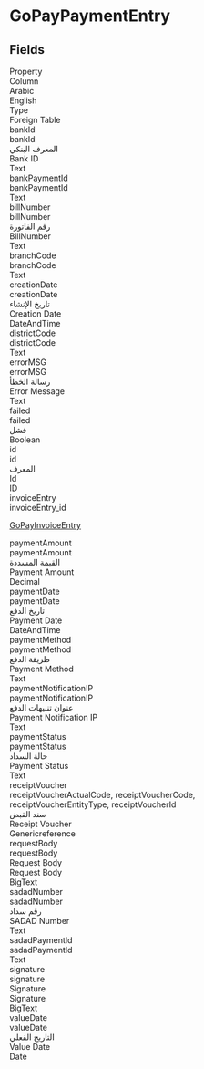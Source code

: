 # GoPayPaymentEntry

<ContentFilter/>

<div class='searchable'>

## Fields

<div class="row header-row">
<div class="cell">Property</div>
<div class="cell">Column</div>
<div class="cell">Arabic</div>
<div class="cell">English</div>
<div class="cell">Type</div>
<div class="cell">Foreign Table</div>
</div><div class="row searchable" id="bankId">
<div class="cell" data-label="Property">bankId</div>
<div class="cell" data-label="Column">bankId</div>
<div class="cell" data-label="Arabic">المعرف البنكي</div>
<div class="cell" data-label="English">Bank ID</div>
<div class="cell" data-label="Type">Text</div>

</div>

<div class="row searchable" id="bankPaymentId">
<div class="cell" data-label="Property">bankPaymentId</div>
<div class="cell" data-label="Column">bankPaymentId</div>
<div class="cell" data-label="Arabic"></div>
<div class="cell" data-label="English"></div>
<div class="cell" data-label="Type">Text</div>

</div>

<div class="row searchable" id="billNumber">
<div class="cell" data-label="Property">billNumber</div>
<div class="cell" data-label="Column">billNumber</div>
<div class="cell" data-label="Arabic">رقم الفاتورة</div>
<div class="cell" data-label="English">BillNumber</div>
<div class="cell" data-label="Type">Text</div>

</div>

<div class="row searchable" id="branchCode">
<div class="cell" data-label="Property">branchCode</div>
<div class="cell" data-label="Column">branchCode</div>
<div class="cell" data-label="Arabic"></div>
<div class="cell" data-label="English"></div>
<div class="cell" data-label="Type">Text</div>

</div>

<div class="row searchable" id="creationDate">
<div class="cell" data-label="Property">creationDate</div>
<div class="cell" data-label="Column">creationDate</div>
<div class="cell" data-label="Arabic">تاريخ الإنشاء</div>
<div class="cell" data-label="English">Creation Date</div>
<div class="cell" data-label="Type">DateAndTime</div>

</div>

<div class="row searchable" id="districtCode">
<div class="cell" data-label="Property">districtCode</div>
<div class="cell" data-label="Column">districtCode</div>
<div class="cell" data-label="Arabic"></div>
<div class="cell" data-label="English"></div>
<div class="cell" data-label="Type">Text</div>

</div>

<div class="row searchable" id="errorMSG">
<div class="cell" data-label="Property">errorMSG</div>
<div class="cell" data-label="Column">errorMSG</div>
<div class="cell" data-label="Arabic">رسالة الخطأ</div>
<div class="cell" data-label="English">Error Message</div>
<div class="cell" data-label="Type">Text</div>

</div>

<div class="row searchable" id="failed">
<div class="cell" data-label="Property">failed</div>
<div class="cell" data-label="Column">failed</div>
<div class="cell" data-label="Arabic"> فشل</div>
<div class="cell" data-label="English"></div>
<div class="cell" data-label="Type">Boolean</div>

</div>

<div class="row searchable" id="id">
<div class="cell" data-label="Property">id</div>
<div class="cell" data-label="Column">id</div>
<div class="cell" data-label="Arabic">المعرف</div>
<div class="cell" data-label="English">Id</div>
<div class="cell" data-label="Type">ID</div>

</div>

<div class="row searchable" id="invoiceEntry">
<div class="cell" data-label="Property">invoiceEntry</div>
<div class="cell" data-label="Column">invoiceEntry_id</div>
<div class="cell" data-label="Arabic"></div>
<div class="cell" data-label="English"></div>
<div class="cell" data-label="Type"></div>
<div class="cell" data-label="Foreign Table">

 [GoPayInvoiceEntry](/entities/system-tables/GoPayInvoiceEntry.md) 
</div>
</div>

<div class="row searchable" id="paymentAmount">
<div class="cell" data-label="Property">paymentAmount</div>
<div class="cell" data-label="Column">paymentAmount</div>
<div class="cell" data-label="Arabic">القيمة المسددة</div>
<div class="cell" data-label="English">Payment Amount</div>
<div class="cell" data-label="Type">Decimal</div>

</div>

<div class="row searchable" id="paymentDate">
<div class="cell" data-label="Property">paymentDate</div>
<div class="cell" data-label="Column">paymentDate</div>
<div class="cell" data-label="Arabic">تاريخ الدفع</div>
<div class="cell" data-label="English">Payment Date</div>
<div class="cell" data-label="Type">DateAndTime</div>

</div>

<div class="row searchable" id="paymentMethod">
<div class="cell" data-label="Property">paymentMethod</div>
<div class="cell" data-label="Column">paymentMethod</div>
<div class="cell" data-label="Arabic">طريقة الدفع</div>
<div class="cell" data-label="English"> Payment Method</div>
<div class="cell" data-label="Type">Text</div>

</div>

<div class="row searchable" id="paymentNotificationIP">
<div class="cell" data-label="Property">paymentNotificationIP</div>
<div class="cell" data-label="Column">paymentNotificationIP</div>
<div class="cell" data-label="Arabic">عنوان تنبيهات الدفع</div>
<div class="cell" data-label="English">Payment Notification IP</div>
<div class="cell" data-label="Type">Text</div>

</div>

<div class="row searchable" id="paymentStatus">
<div class="cell" data-label="Property">paymentStatus</div>
<div class="cell" data-label="Column">paymentStatus</div>
<div class="cell" data-label="Arabic">حالة السداد</div>
<div class="cell" data-label="English">Payment Status</div>
<div class="cell" data-label="Type">Text</div>

</div>

<div class="row searchable" id="receiptVoucher">
<div class="cell" data-label="Property">receiptVoucher</div>
<div class="cell gen-ref-column" data-label="Column">receiptVoucherActualCode,  receiptVoucherCode,  receiptVoucherEntityType,  receiptVoucherId</div>
<div class="cell" data-label="Arabic">سند القبض</div>
<div class="cell" data-label="English">Receipt Voucher</div>
<div class="cell" data-label="Type">Genericreference</div>

</div>

<div class="row searchable" id="requestBody">
<div class="cell" data-label="Property">requestBody</div>
<div class="cell" data-label="Column">requestBody</div>
<div class="cell" data-label="Arabic">Request Body</div>
<div class="cell" data-label="English">Request Body</div>
<div class="cell" data-label="Type">BigText</div>

</div>

<div class="row searchable" id="sadadNumber">
<div class="cell" data-label="Property">sadadNumber</div>
<div class="cell" data-label="Column">sadadNumber</div>
<div class="cell" data-label="Arabic">رقم سداد</div>
<div class="cell" data-label="English">SADAD Number</div>
<div class="cell" data-label="Type">Text</div>

</div>

<div class="row searchable" id="sadadPaymentId">
<div class="cell" data-label="Property">sadadPaymentId</div>
<div class="cell" data-label="Column">sadadPaymentId</div>
<div class="cell" data-label="Arabic"></div>
<div class="cell" data-label="English"></div>
<div class="cell" data-label="Type">Text</div>

</div>

<div class="row searchable" id="signature">
<div class="cell" data-label="Property">signature</div>
<div class="cell" data-label="Column">signature</div>
<div class="cell" data-label="Arabic">Signature</div>
<div class="cell" data-label="English">Signature</div>
<div class="cell" data-label="Type">BigText</div>

</div>

<div class="row searchable" id="valueDate">
<div class="cell" data-label="Property">valueDate</div>
<div class="cell" data-label="Column">valueDate</div>
<div class="cell" data-label="Arabic">التاريخ الفعلي</div>
<div class="cell" data-label="English">Value Date</div>
<div class="cell" data-label="Type">Date</div>

</div>


</div>

